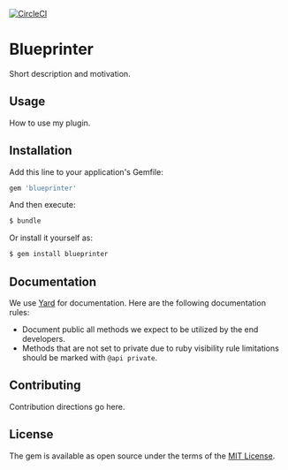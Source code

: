 [![CircleCI](https://circleci.com/gh/procore/blueprinter.svg?style=svg)](https://circleci.com/gh/procore/blueprinter)

# Blueprinter
Short description and motivation.

## Usage
How to use my plugin.

## Installation
Add this line to your application's Gemfile:

```ruby
gem 'blueprinter'
```

And then execute:
```bash
$ bundle
```

Or install it yourself as:
```bash
$ gem install blueprinter
```

## Documentation

We use [Yard](https://yardoc.org/) for documentation. Here are the following
documentation rules:

- Document public all methods we expect to be utilized by the end developers.
- Methods that are not set to private due to ruby visibility rule limitations should be marked with `@api private`.

## Contributing
Contribution directions go here.

## License
The gem is available as open source under the terms of the [MIT License](http://opensource.org/licenses/MIT).
